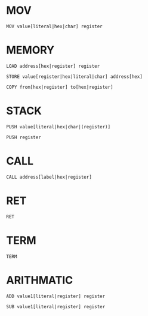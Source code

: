 # MOV

```
MOV value[literal|hex|char] register
```

# MEMORY

```
LOAD address[hex|register] register
```

```
STORE value[register|hex|literal|char] address[hex]
```

```
COPY from[hex|register] to[hex|register]
```

# STACK

```
PUSH value[literal|hex|char|(register)]
```

```
PUSH register
```

# CALL

```
CALL address[label|hex|register]
```

# RET

```
RET
```

# TERM

```
TERM
```

# ARITHMATIC

```
ADD value1[literal|register] register
```

```
SUB value1[literal|register] register
```
